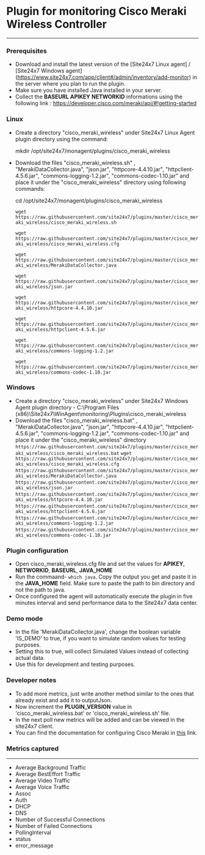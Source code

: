 # Plugin for monitoring Cisco Meraki Wireless Controller
---

### Prerequisites
* Download and install the latest version of the [Site24x7 Linux agent] / [Site24x7 Windows agent] (https://www.site24x7.com/app/client#/admin/inventory/add-monitor) in the server where you plan to run the plugin.
* Make sure you have installed Java installed in your server.
* Collect the **BASEURL** **APIKEY** **NETWORKID** informations using the following link : https://developer.cisco.com/meraki/api/#!getting-started

### Linux
* Create a directory "cisco_meraki_wireless" under Site24x7 Linux Agent plugin directory using the command:
 
    mkdir /opt/site24x7/monagent/plugins/cisco_meraki_wireless

* Download the files "cisco_meraki_wireless.sh" , "MerakiDataCollector.java", "json.jar", "httpcore-4.4.10.jar", "httpclient-4.5.6.jar", "commons-logging-1.2.jar", "commons-codec-1.10.jar" and place it under the "cisco_meraki_wireless" directory using following commands:

     cd /opt/site24x7/monagent/plugins/cisco_meraki_wireless
    
    `wget https://raw.githubusercontent.com/site24x7/plugins/master/cisco_meraki_wireless/cisco_meraki_wireless.sh`
    
    `wget https://raw.githubusercontent.com/site24x7/plugins/master/cisco_meraki_wireless/cisco_meraki_wireless.cfg`
    
    `wget https://raw.githubusercontent.com/site24x7/plugins/master/cisco_meraki_wireless/MerakiDataCollector.java`
    
    `wget https://raw.githubusercontent.com/site24x7/plugins/master/cisco_meraki_wireless/json.jar`
    
    `wget https://raw.githubusercontent.com/site24x7/plugins/master/cisco_meraki_wireless/httpcore-4.4.10.jar`
    
    `wget https://raw.githubusercontent.com/site24x7/plugins/master/cisco_meraki_wireless/httpclient-4.5.6.jar`
    
    `wget https://raw.githubusercontent.com/site24x7/plugins/master/cisco_meraki_wireless/commons-logging-1.2.jar`
    
    `wget https://raw.githubusercontent.com/site24x7/plugins/master/cisco_meraki_wireless/commons-codec-1.10.jar`


### Windows
* Create a directory "cisco_meraki_wireless" under Site24x7 Windows Agent plugin directory - C:\Program Files (x86)\Site24x7\WinAgent\monitoring\Plugins\cisco_meraki_wireless
* Download the files "cisco_meraki_wireless.bat" , "MerakiDataCollector.java", "json.jar", "httpcore-4.4.10.jar", "httpclient-4.5.6.jar", "commons-logging-1.2.jar", "commons-codec-1.10.jar" and place it under the "cisco_meraki_wireless" directory
`https://raw.githubusercontent.com/site24x7/plugins/master/cisco_meraki_wireless/cisco_meraki_wireless.bat`
`wget https://raw.githubusercontent.com/site24x7/plugins/master/cisco_meraki_wireless/cisco_meraki_wireless.cfg`
`https://raw.githubusercontent.com/site24x7/plugins/master/cisco_meraki_wireless/MerakiDataCollector.java`
`https://raw.githubusercontent.com/site24x7/plugins/master/cisco_meraki_wireless/json.jar`
`https://raw.githubusercontent.com/site24x7/plugins/master/cisco_meraki_wireless/httpcore-4.4.10.jar`
`https://raw.githubusercontent.com/site24x7/plugins/master/cisco_meraki_wireless/httpclient-4.5.6.jar`
`https://raw.githubusercontent.com/site24x7/plugins/master/cisco_meraki_wireless/commons-logging-1.2.jar`
`https://raw.githubusercontent.com/site24x7/plugins/master/cisco_meraki_wireless/commons-codec-1.10.jar`

### Plugin configuration
* Open cisco_meraki_wireless.cfg file and set the values for **APIKEY**, **NETWORKID**, **BASEURL**, **JAVA_HOME**
* Run the commaand- `which java`. Copy the output you get and paste it in the **JAVA_HOME** field. Make sure to paste the path to bin directory and not the path to java.
* Once configured the agent will automatically execute the plugin in five minutes interval and send performance data to the Site24x7 data center.


### Demo mode
* In the file 'MerakiDataCollector.java', change the boolean variable 'IS_DEMO' to true, if you want to simulate random values for testing purposes.
* Setting this to true, will collect Simulated Values instead of collecting actual data.
* Use this for development and testing purposes.

### Developer notes
* To add more metrics, just write another method similar to the ones that already exist and add it to outputJson. 
* Now increment the **PLUGIN_VERSION** value in 'cisco_meraki_wireless.bat' or 'cisco_meraki_wireless.sh' file.
* In the next poll new metrics will be added and can be viewed in the site24x7 client.
* You can find the documentation for configuring Cisco Meraki in [this](https://developer.cisco.com/meraki/api/#!get-organization-api-requests) link.

### Metrics captured
---
* Average Background Traffic
* Average BestEffort Traffic
* Average Video Traffic
* Average Voice Traffic
* Assoc
* Auth
* DHCP
* DNS
* Number of Successful Connections
* Number of Failed Connections
* PollingInterval
* status
* error_message
